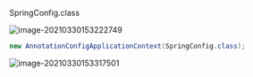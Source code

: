 SpringConfig.class

![image-20210330153222749](C:\Develop\Git\Note\images\image-20210330153222749.png)



```java
new AnnotationConfigApplicationContext(SpringConfig.class);
```

![image-20210330153317501](C:\Develop\Git\Note\images\image-20210330153317501.png)

